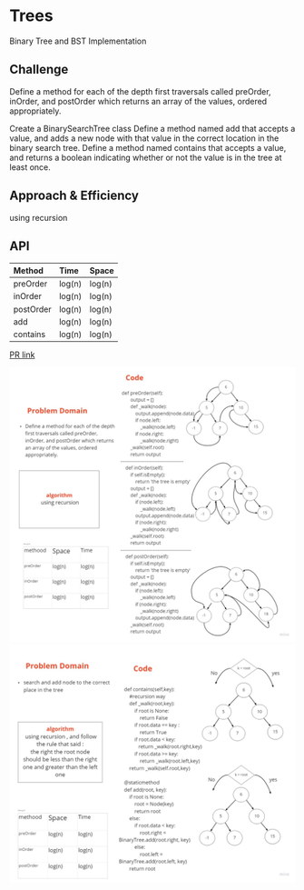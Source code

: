 # Trees

Binary Tree and BST Implementation

## Challenge

Define a method for each of the depth first traversals called preOrder, inOrder, and postOrder which returns an array of the values, ordered appropriately.

Create a BinarySearchTree class
Define a method named add that accepts a value, and adds a new node with that value in the correct location in the binary search tree.
Define a method named contains that accepts a value, and returns a boolean indicating whether or not the value is in the tree at least once.

## Approach & Efficiency

using recursion

## API

| Method | Time | Space |
| :----------- | :----------- | :----------- |
| preOrder |log(n) | log(n) |
| inOrder |log(n) | log(n) |
| postOrder |log(n) | log(n) |
| add |log(n) | log(n) |
| contains |log(n) | log(n) |

[PR link](https://github.com/fadiHB/data-structures-and-algorithms-python-401d2/pull/20)

![img1](assets/traversals.jpg)
![img1](assets/add_search.jpg)